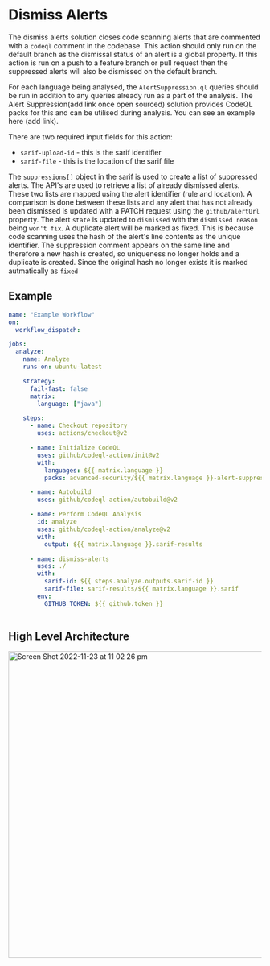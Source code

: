 # Dismiss Alerts 

The dismiss alerts solution closes code scanning alerts that are commented with a  `codeql` comment in the codebase. This action should only run on the default branch as the dismissal status of an alert is a global property. If this action is run on a push to a feature branch or pull request then the suppressed alerts will also be dismissed on the default branch. 

For each language being analysed, the `AlertSuppression.ql` queries should be run in addition to any queries already run as a part of the analysis. The Alert Suppression(add link once open sourced) solution provides CodeQL packs for this and can be utilised during analysis. You can see an example here (add link).

There are two required input fields for this action: 
- `sarif-upload-id` - this is the sarif identifier
- `sarif-file` - this is the location of the sarif file

The `suppressions[]` object in the sarif is used to create a list of suppressed alerts. The API's are used to retrieve a list of already dismissed alerts. These two lists are mapped using the alert identifier (rule and location).  A comparison is done between these lists and any alert that has not already been dismissed is updated with a PATCH request using the `github/alertUrl` property. The alert `state` is updated to `dismissed` with the `dismissed reason` being `won't fix`. A duplicate alert will be marked as fixed. This is because code scanning uses the hash of the alert's line contents as the unique identifier. The suppression comment appears on the same line and therefore a new hash is created, so uniqueness no longer holds and a duplicate is created. Since the original hash no longer exists it is marked autmatically as `fixed`

## Example 

```yaml
name: "Example Workflow"
on:
  workflow_dispatch:

jobs:
  analyze:
    name: Analyze
    runs-on: ubuntu-latest

    strategy:
      fail-fast: false
      matrix:
        language: ["java"]

    steps:
      - name: Checkout repository
        uses: actions/checkout@v2

      - name: Initialize CodeQL
        uses: github/codeql-action/init@v2
        with:
          languages: ${{ matrix.language }}
          packs: advanced-security/${{ matrix.language }}-alert-suppression

      - name: Autobuild
        uses: github/codeql-action/autobuild@v2

      - name: Perform CodeQL Analysis
        id: analyze
        uses: github/codeql-action/analyze@v2
        with:
          output: ${{ matrix.language }}.sarif-results

      - name: dismiss-alerts
        uses: ./
        with:
          sarif-id: ${{ steps.analyze.outputs.sarif-id }}
          sarif-file: sarif-results/${{ matrix.language }}.sarif
        env:
          GITHUB_TOKEN: ${{ github.token }}
          
```


## High Level Architecture 


<img width="609" alt="Screen Shot 2022-11-23 at 11 02 26 pm" src="https://user-images.githubusercontent.com/68650974/203543284-4926768d-e1d1-49f1-baba-b04a978b0e2d.png">


